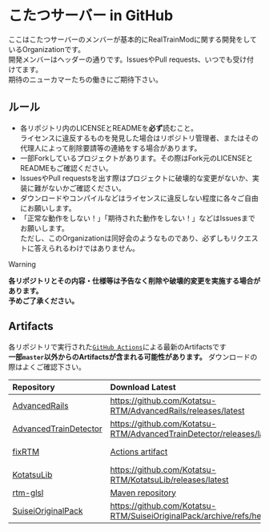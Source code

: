 # こたつサーバー in GitHub

ここはこたつサーバーのメンバーが基本的にRealTrainModに関する開発をしているOrganizationです。  
開発メンバーはヘッダーの通りです。IssuesやPull requests、いつでも受け付けてます。  
期待のニューカマーたちの働きにご期待下さい。

## ルール

- 各リポジトリ内のLICENSEとREADMEを**必ず**読むこと。  
  ライセンスに違反するものを発見した場合はリポジトリ管理者、またはその代理人によって削除要請等の連絡をする場合があります。
- 一部Forkしているプロジェクトがあります。その際はFork元のLICENSEとREADMEもご確認ください。
- IssuesやPull requestsを出す際はプロジェクトに破壊的な変更がないか、実装に難がないかご確認ください。
- ダウンロードやコンパイルなどはライセンスに違反しない程度に各々ご自由にお願いします。
- 「正常な動作をしない！」「期待された動作をしない！」などはIssuesまでお願いします。  
  ただし、このOrganizationは同好会のようなものであり、必ずしもリクエストに答えられるわけではありません。

> [!Warning]  
> **各リポジトリとその内容・仕様等は予告なく削除や破壊的変更を実施する場合があります。**  
> **予めご了承ください。**

## Artifacts

各リポジトリで実行された[`GitHub Actions`](https://github.co.jp/features/actions)による最新のArtifactsです  
**一部`master`以外からのArtifactsが含まれる可能性があります。** ダウンロードの際はよくご確認下さい。

| Repository | Download Latest | Status |
| :--- | :--- | :---: |
| [AdvancedRails](https://github.com/Kotatsu-RTM/AdvancedRails) | https://github.com/Kotatsu-RTM/AdvancedRails/releases/latest | [![Build](https://github.com/Kotatsu-RTM/AdvancedRails/actions/workflows/build.yml/badge.svg?branch=main)](https://github.com/Kotatsu-RTM/AdvancedRails/actions/workflows/build.yml) |
| [AdvancedTrainDetector](https://github.com/Kotatsu-RTM/AdvancedTrainDetector) | https://github.com/Kotatsu-RTM/AdvancedTrainDetector/releases/latest | [![Build](https://github.com/Kotatsu-RTM/AdvancedTrainDetector/actions/workflows/build.yml/badge.svg?branch=master)](https://github.com/Kotatsu-RTM/AdvancedTrainDetector/actions/workflows/build.yml) |
| [fixRTM](https://github.com/Kotatsu-RTM/fixRTM) | [Actions artifact](https://github.com/Kotatsu-RTM/fixRTM/actions) | [![Build](https://github.com/Kotatsu-RTM/fixRTM/actions/workflows/build.yml/badge.svg?branch=master)](https://github.com/Kotatsu-RTM/fixRTM/actions/workflows/build.yml) |
| [KotatsuLib](https://github.com/Kotatsu-RTM/KotatsuLib) | https://github.com/Kotatsu-RTM/KotatsuLib/releases/latest | [![Build](https://github.com/Kotatsu-RTM/KotatsuLib/actions/workflows/build.yml/badge.svg?branch=master)](https://github.com/Kotatsu-RTM/KotatsuLib/actions/workflows/build.yml) |
| [rtm-glsl](https://github.com/Kotatsu-RTM/rtm-glsl) | [Maven repository](https://repo.siro256.dev/#browse/browse:maven-public:dev%2Fsiro256%2Fforgelib%2Frtm-glsl) | |
| [SuiseiOriginalPack](https://github.com/Kotatsu-RTM/SuiseiOriginalPack) | https://github.com/Kotatsu-RTM/SuiseiOriginalPack/archive/refs/heads/main.zip | |
